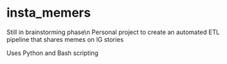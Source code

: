 # insta_memers
Still in brainstorming phase\n
Personal project to create an automated ETL pipeline that shares memes on IG stories

Uses Python and Bash scripting
